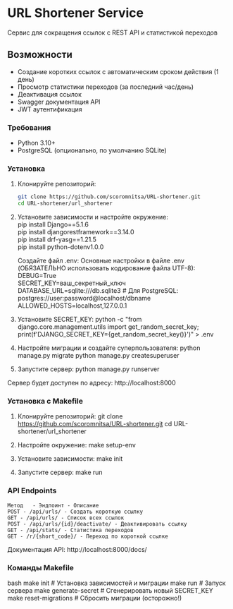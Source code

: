 # URL Shortener Service
Сервис для сокращения ссылок с REST API и статистикой переходов

## Возможности
- Создание коротких ссылок с автоматическим сроком действия (1 день)
- Просмотр статистики переходов (за последний час/день)
- Деактивация ссылок
- Swagger документация API
- JWT аутентификация 

### Требования
- Python 3.10+
- PostgreSQL (опционально, по умолчанию SQLite)

### Установка
1. Клонируйте репозиторий:
   ```bash
   git clone https://github.com/scoromnitsa/URL-shortener.git
   cd URL-shortener/url_shortener

2. Установите зависимости и настройте окружение:   
   	pip install Django==5.1.6    
	pip install djangorestframework==3.14.0   
	pip install drf-yasg==1.21.5   
	pip install python-dotenv1.0.0   

   Создайте файл .env:
   Основные настройки в файле .env (ОБЯЗАТЕЛЬНО использовать кодирование файла UTF-8):         
    DEBUG=True      
    SECRET_KEY=ваш_секретный_ключ            
    DATABASE_URL=sqlite:///db.sqlite3             # Для PostgreSQL: postgres://user:password@localhost/dbname          
    ALLOWED_HOSTS=localhost,127.0.0.1

4. Установите SECRET_KEY:
   python -c "from django.core.management.utils import get_random_secret_key; print(f'DJANGO_SECRET_KEY={get_random_secret_key()}')" > .env

5. Настройте миграции и создайте суперпользователя:
   python manage.py migrate
	python manage.py createsuperuser

6. Запустите сервер:
   python manage.py runserver

Сервер будет доступен по адресу: http://localhost:8000

### Установка с Makefile
1. Клонируйте репозиторий:
   git clone https://github.com/scoromnitsa/URL-shortener.git
   cd URL-shortener/url_shortener

2. Настройте окружение:
    make setup-env
3. Установите зависимости:
    make init
4. Запустите сервер:
    make run

### API Endpoints
    Метод	- Эндпоинт - Описание
    POST - /api/urls/ - Создать короткую ссылку
    GET - /api/urls/ - Список всех ссылок
    POST - /api/urls/{id}/deactivate/ - Деактивировать ссылку
    GET - /api/stats/ - Статистика переходов
    GET - /r/{short_code}/ - Переход по короткой ссылке
Документация API: http://localhost:8000/docs/

### Команды Makefile
bash
make init          # Установка зависимостей и миграции
make run           # Запуск сервера
make generate-secret  # Сгенерировать новый SECRET_KEY
make reset-migrations # Сбросить миграции (осторожно!)
